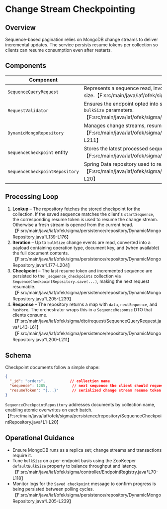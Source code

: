 # Change Stream Checkpointing

## Overview

Sequence-based pagination relies on MongoDB change streams to deliver incremental updates. The service persists resume tokens per collection so clients can resume consumption even after restarts.

## Components

| Component | Role |
|-----------|------|
| `SequenceQueryRequest` | Represents a sequence read, invoking the repository with the requested start sequence and batch size.【F:src/main/java/iaf/ofek/sigma/dto/request/SequenceQueryRequest.java†L17-L61】 |
| `RequestValidator` | Ensures the endpoint opted into sequence queries and enforces sane bounds on `sequence` and `bulkSize` parameters.【F:src/main/java/iaf/ofek/sigma/service/validation/RequestValidator.java†L39-L71】 |
| `DynamicMongoRepository` | Manages change streams, resume tokens, and response envelopes.【F:src/main/java/iaf/ofek/sigma/persistence/repository/DynamicMongoRepository.java†L115-L211】 |
| `SequenceCheckpoint` entity | Stores the latest processed sequence and resume token for each collection.【F:src/main/java/iaf/ofek/sigma/persistence/entity/SequenceCheckpoint.java†L1-L36】 |
| `SequenceCheckpointRepository` | Spring Data repository used to read/write checkpoint documents.【F:src/main/java/iaf/ofek/sigma/persistence/repository/SequenceCheckpointRepository.java†L1-L20】 |

## Processing Loop

1. **Lookup** – The repository fetches the stored checkpoint for the collection. If the saved sequence matches the client's `startSequence`, the corresponding resume token is used to resume the change stream. Otherwise a fresh stream is opened from the current head.【F:src/main/java/iaf/ofek/sigma/persistence/repository/DynamicMongoRepository.java†L139-L176】
2. **Iteration** – Up to `bulkSize` change events are read, converted into a payload containing operation type, document key, and (when available) the full document contents.【F:src/main/java/iaf/ofek/sigma/persistence/repository/DynamicMongoRepository.java†L177-L204】
3. **Checkpoint** – The last resume token and incremented sequence are persisted to the `_sequence_checkpoints` collection via `SequenceCheckpointRepository.save(...)`, making the next request resumable.【F:src/main/java/iaf/ofek/sigma/persistence/repository/DynamicMongoRepository.java†L205-L239】
4. **Response** – The repository returns a map with `data`, `nextSequence`, and `hasMore`. The orchestrator wraps this in a `SequenceResponse` DTO that clients consume.【F:src/main/java/iaf/ofek/sigma/dto/request/SequenceQueryRequest.java†L43-L61】【F:src/main/java/iaf/ofek/sigma/persistence/repository/DynamicMongoRepository.java†L200-L211】

## Schema

Checkpoint documents follow a simple shape:

```json
{
  "_id": "orders",           // collection name
  "sequence": 1285,           // next sequence the client should request
  "resumeToken": "{...}"      // serialized change stream resume token
}
```

`SequenceCheckpointRepository` addresses documents by collection name, enabling atomic overwrites on each batch.【F:src/main/java/iaf/ofek/sigma/persistence/repository/SequenceCheckpointRepository.java†L1-L20】

## Operational Guidance

- Ensure MongoDB runs as a replica set; change streams and transactions require it.
- Tune `bulkSize` on a per-endpoint basis using the ZooKeeper `defaultBulkSize` property to balance throughput and latency.【F:src/main/java/iaf/ofek/sigma/controller/EndpointRegistry.java†L70-L118】
- Monitor logs for the `Saved checkpoint` message to confirm progress is being persisted between polling cycles.【F:src/main/java/iaf/ofek/sigma/persistence/repository/DynamicMongoRepository.java†L205-L239】
